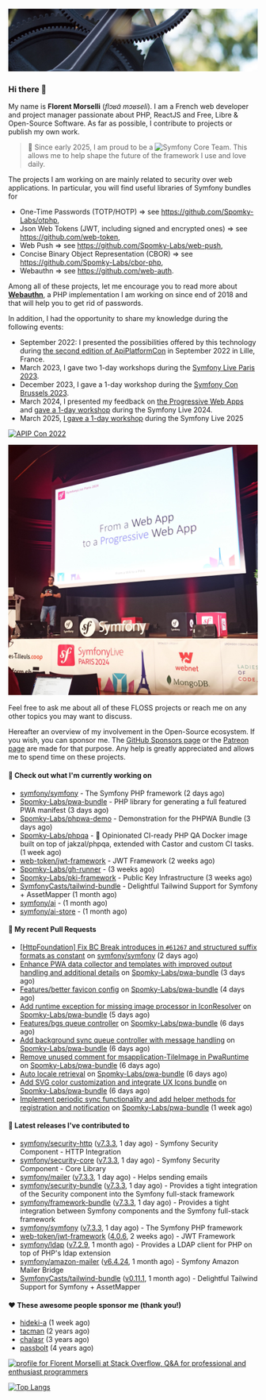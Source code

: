 ![Cover image](1.webp)

### Hi there 👋

My name is **Florent Morselli** (*flɔʁɑ̃ mɔʁseli*). I am a French web developer and project manager passionate about PHP, ReactJS and Free, Libre & Open-Source Software.
As far as possible, I contribute to projects or publish my own work.

> 🧡 Since early 2025, I am proud to be a ![Symfony Core Team](https://img.shields.io/badge/Symfony-Core%20Team-orange?style=flat-square&logo=symfony).
> This allows me to help shape the future of the framework I use and love daily.

The projects I am working on are mainly related to security over web applications. In particular, you will find useful libraries of Symfony bundles for
* One-Time Passwords (TOTP/HOTP) => see https://github.com/Spomky-Labs/otphp,
* Json Web Tokens (JWT, including signed and encrypted ones) => see https://github.com/web-token,
* Web Push => see https://github.com/Spomky-Labs/web-push,
* Concise Binary Object Representation (CBOR) => see https://github.com/Spomky-Labs/cbor-php,
* Webauthn => see https://github.com/web-auth.

Among all of these projects, let me encourage you to read more about [**Webauthn**](https://github.com/web-auth), a PHP implementation I am working on since end of 2018 and that will help you to get rid of passwords.

In addition, I had the opportunity to share my knowledge during the following events:

* September 2022: I presented the possibilities offered by this technology during [the second edition of ApiPlatformCon](https://youtu.be/Y2_0omg1CFk) in September 2022 in Lille, France.
* March 2023, I gave two 1-day workshops during the [Symfony Live Paris 2023](https://live.symfony.com/2023-paris/workshop/maximiser-la-securite-de-vos-applications-avec-le-bundle-security).
* December 2023, I gave a 1-day workshop during the [Symfony Con Brussels 2023](https://live.symfony.com/2023-brussels-con/workshop/road-to-safer-applications).
* March 2024, I presented my feedback on [the Progressive Web Apps](https://live.symfony.com/2024-paris/schedule/de-web-app-a-progressive-web-app) and [gave a 1-day workshop](https://live.symfony.com/2024-paris/workshop#securite-amelioree-et-webauthn-avec-symfony-2) during the Symfony Live 2024.
* March 2025, [I gave a 1-day workshop](https://live.symfony.com/2025-paris/) during the Symfony Live 2025

[![APIP Con 2022](https://user-images.githubusercontent.com/1091072/191684778-b9e26104-038d-45c2-a1b3-287233d15ecc.jpg)](https://api-platform.com/con/2022/conferences/webauthn-se-debarrasser-des-mots-de-passe-definitivement/)

[![Symfony Live 2024](Symfony%20Live%202024.png)](https://symfony.com/blog/symfonylive-paris-2024-from-web-app-to-progressive-web-app)


Feel free to ask me about all of these FLOSS projects or reach me on any other topics you may want to discuss.

Hereafter an overview of my involvement in the Open-Source ecosystem.
If you wish, you can sponsor me. The [GitHub Sponsors page](https://github.com/sponsors/Spomky/) or the [Patreon page](https://www.patreon.com/FlorentMorselli) are made for that purpose. Any help is greatly appreciated and allows me to spend time on these projects.

#### 👷 Check out what I'm currently working on

- [symfony/symfony](https://github.com/symfony/symfony) - The Symfony PHP framework (2 days ago)
- [Spomky-Labs/pwa-bundle](https://github.com/Spomky-Labs/pwa-bundle) - PHP library for generating a full featured PWA manifest (3 days ago)
- [Spomky-Labs/phpwa-demo](https://github.com/Spomky-Labs/phpwa-demo) - Demonstration for the PHPWA Bundle (3 days ago)
- [Spomky-Labs/phpqa](https://github.com/Spomky-Labs/phpqa) - 🐘 Opinionated CI-ready PHP QA Docker image built on top of jakzal/phpqa, extended with Castor and custom CI tasks. (1 week ago)
- [web-token/jwt-framework](https://github.com/web-token/jwt-framework) - JWT Framework (2 weeks ago)
- [Spomky-Labs/gh-runner](https://github.com/Spomky-Labs/gh-runner) -  (3 weeks ago)
- [Spomky-Labs/pki-framework](https://github.com/Spomky-Labs/pki-framework) - Public Key Infrastructure (3 weeks ago)
- [SymfonyCasts/tailwind-bundle](https://github.com/SymfonyCasts/tailwind-bundle) - Delightful Tailwind Support for Symfony &#43; AssetMapper (1 month ago)
- [symfony/ai](https://github.com/symfony/ai) -  (1 month ago)
- [symfony/ai-store](https://github.com/symfony/ai-store) -  (1 month ago)

#### 🔨 My recent Pull Requests

- [[HttpFoundation] Fix BC Break introduces in `#61267` and structured suffix formats as constant](https://github.com/symfony/symfony/pull/61544) on [symfony/symfony](https://github.com/symfony/symfony) (2 days ago)
- [Enhance PWA data collector and templates with improved output handling and additional details](https://github.com/Spomky-Labs/pwa-bundle/pull/348) on [Spomky-Labs/pwa-bundle](https://github.com/Spomky-Labs/pwa-bundle) (3 days ago)
- [Features/better favicon config](https://github.com/Spomky-Labs/pwa-bundle/pull/347) on [Spomky-Labs/pwa-bundle](https://github.com/Spomky-Labs/pwa-bundle) (4 days ago)
- [Add runtime exception for missing image processor in IconResolver](https://github.com/Spomky-Labs/pwa-bundle/pull/345) on [Spomky-Labs/pwa-bundle](https://github.com/Spomky-Labs/pwa-bundle) (5 days ago)
- [Features/bgs queue controller](https://github.com/Spomky-Labs/pwa-bundle/pull/343) on [Spomky-Labs/pwa-bundle](https://github.com/Spomky-Labs/pwa-bundle) (6 days ago)
- [Add background sync queue controller with message handling](https://github.com/Spomky-Labs/pwa-bundle/pull/342) on [Spomky-Labs/pwa-bundle](https://github.com/Spomky-Labs/pwa-bundle) (6 days ago)
- [Remove unused comment for msapplication-TileImage in PwaRuntime](https://github.com/Spomky-Labs/pwa-bundle/pull/341) on [Spomky-Labs/pwa-bundle](https://github.com/Spomky-Labs/pwa-bundle) (6 days ago)
- [Auto locale retrieval](https://github.com/Spomky-Labs/pwa-bundle/pull/340) on [Spomky-Labs/pwa-bundle](https://github.com/Spomky-Labs/pwa-bundle) (6 days ago)
- [Add SVG color customization and integrate UX Icons bundle](https://github.com/Spomky-Labs/pwa-bundle/pull/339) on [Spomky-Labs/pwa-bundle](https://github.com/Spomky-Labs/pwa-bundle) (6 days ago)
- [Implement periodic sync functionality and add helper methods for registration and notification](https://github.com/Spomky-Labs/pwa-bundle/pull/336) on [Spomky-Labs/pwa-bundle](https://github.com/Spomky-Labs/pwa-bundle) (1 week ago)

#### 🔭 Latest releases I've contributed to

- [symfony/security-http](https://github.com/symfony/security-http) ([v7.3.3](https://github.com/symfony/security-http/releases/tag/v7.3.3), 1 day ago) - Symfony Security Component - HTTP Integration
- [symfony/security-core](https://github.com/symfony/security-core) ([v7.3.3](https://github.com/symfony/security-core/releases/tag/v7.3.3), 1 day ago) - Symfony Security Component - Core Library
- [symfony/mailer](https://github.com/symfony/mailer) ([v7.3.3](https://github.com/symfony/mailer/releases/tag/v7.3.3), 1 day ago) - Helps sending emails
- [symfony/security-bundle](https://github.com/symfony/security-bundle) ([v7.3.3](https://github.com/symfony/security-bundle/releases/tag/v7.3.3), 1 day ago) - Provides a tight integration of the Security component into the Symfony full-stack framework
- [symfony/framework-bundle](https://github.com/symfony/framework-bundle) ([v7.3.3](https://github.com/symfony/framework-bundle/releases/tag/v7.3.3), 1 day ago) - Provides a tight integration between Symfony components and the Symfony full-stack framework
- [symfony/symfony](https://github.com/symfony/symfony) ([v7.3.3](https://github.com/symfony/symfony/releases/tag/v7.3.3), 1 day ago) - The Symfony PHP framework
- [web-token/jwt-framework](https://github.com/web-token/jwt-framework) ([4.0.6](https://github.com/web-token/jwt-framework/releases/tag/4.0.6), 2 weeks ago) - JWT Framework
- [symfony/ldap](https://github.com/symfony/ldap) ([v7.2.9](https://github.com/symfony/ldap/releases/tag/v7.2.9), 1 month ago) - Provides a LDAP client for PHP on top of PHP&#39;s ldap extension
- [symfony/amazon-mailer](https://github.com/symfony/amazon-mailer) ([v6.4.24](https://github.com/symfony/amazon-mailer/releases/tag/v6.4.24), 1 month ago) - Symfony Amazon Mailer Bridge
- [SymfonyCasts/tailwind-bundle](https://github.com/SymfonyCasts/tailwind-bundle) ([v0.11.1](https://github.com/SymfonyCasts/tailwind-bundle/releases/tag/v0.11.1), 1 month ago) - Delightful Tailwind Support for Symfony &#43; AssetMapper

#### ❤️ These awesome people sponsor me (thank you!)

- [hideki-a](https://github.com/hideki-a) (1 week ago)
- [tacman](https://github.com/tacman) (2 years ago)
- [chalasr](https://github.com/chalasr) (3 years ago)
- [passbolt](https://github.com/passbolt) (4 years ago)

<a href="https://stackoverflow.com/users/2157818/florent-morselli"><img src="https://stackoverflow.com/users/flair/2157818.png" width="208" height="58" alt="profile for Florent Morselli at Stack Overflow, Q&amp;A for professional and enthusiast programmers" title="profile for Florent Morselli at Stack Overflow, Q&amp;A for professional and enthusiast programmers"></a>

[![Top Langs](https://wakatime.com/share/@Spomky/aa41d408-c524-4a5f-936d-0b9446698abd.svg)](https://wakatime.com/@Spomky)
